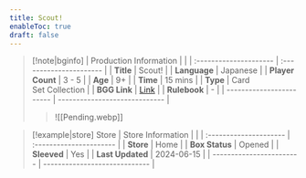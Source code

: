 ```yaml
---
title: Scout!
enableToc: true
draft: false
---
```


> [!note|bginfo]
> | Production Information | |
> | :--------------------- | :---------------------- |
> | **Title** | Scout! |
> | **Language** | Japanese |
> | **Player Count** | 3 - 5 |
> | **Age** | 9+ |
> | **Time** | 15 mins |
> | **Type** | Card<br>Set Collection |
> | **BGG Link** | [Link](https://boardgamegeek.com/boardgame/291453/scout) |
> | **Rulebook** | - |
> | ------------------------ | ----------------------------- |
> 
> >
> >
> > ![[Pending.webp]]

> [!example|store] Store
> | Store Information | |
> | :--------------------- | :---------------------- |
> | **Store** | Home |
> | **Box Status** | Opened |
> | **Sleeved** | Yes |
> | **Last Updated** | 2024-06-15 |
> | ------------------------ | ----------------------------- |